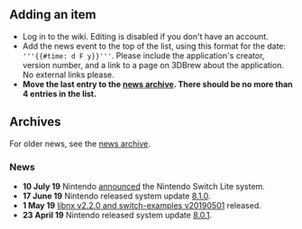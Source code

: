 <noinclude>

## Adding an item

  - Log in to the wiki. Editing is disabled if you don't have an
    account.
  - Add the news event to the top of the list, using this format for the
    date: `'''{{#time: d F y}}'''`. Please include the application's
    creator, version number, and a link to a page on 3DBrew about the
    application. No external links please.
  - **Move the last entry to the [news
    archive](:News%20Archive.md "wikilink"). There should be no more
    than 4 entries in the list.**

## Archives

For older news, see the [news archive](:News%20Archive.md "wikilink").

### News

</noinclude>

  - **10 July 19** Nintendo
    [announced](https://twitter.com/NintendoAmerica/status/1148934589026455552)
    the Nintendo Switch Lite system.
  - **17 June 19** Nintendo released system update
    [8.1.0](8.1.0.md "wikilink").
  - **1 May 19** [libnx v2.2.0 and switch-examples
    v20190501](https://devkitpro.org/viewtopic.php?f=13&t=8908)
    released.
  - **23 April 19** Nintendo released system update
    [8.0.1](8.0.1.md "wikilink").
